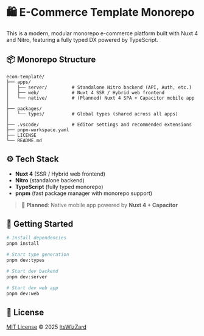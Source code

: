 # 🛍️ E-Commerce Template Monorepo

This is a modern, modular monorepo e-commerce platform built with Nuxt 4 and Nitro, featuring a fully typed DX powered by TypeScript.

## 📦 Monorepo Structure

```text
ecom-template/
├── apps/
│   ├── server/         # Standalone Nitro backend (API, Auth, etc.)
│   ├── web/            # Nuxt 4 SSR / Hybrid web frontend
│   └── native/         # (Planned) Nuxt 4 SPA + Capacitor mobile app
│
├── packages/
│   └── types/          # Global types (shared across all apps)
│
├── .vscode/            # Editor settings and recommended extensions
├── pnpm-workspace.yaml
├── LICENSE
└── README.md
```

## ⚙️ Tech Stack

- **Nuxt 4** (SSR / Hybrid web frontend)
- **Nitro** (standalone backend)
- **TypeScript** (fully typed monorepo)
- **pnpm** (fast package manager with monorepo support)

> 📱 **Planned**: Native mobile app powered by **Nuxt 4 + Capacitor**

## 🚀 Getting Started

```bash
# Install dependencies
pnpm install

# Start type generation
pnpm dev:types

# Start dev backend
pnpm dev:server

# Start dev web app
pnpm dev:web
```

## 📜 License

[MIT License](./LICENSE) © 2025 [ItsWizZard](https://github.com/ItsWizZard)
